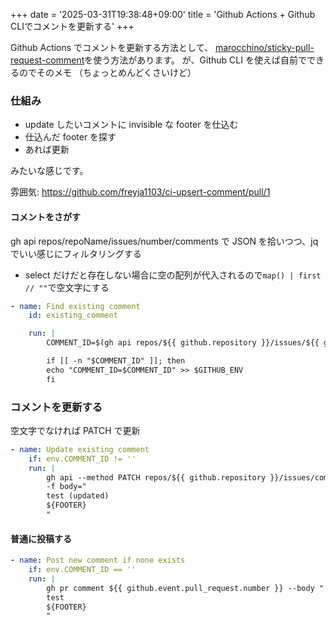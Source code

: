 +++
date = '2025-03-31T19:38:48+09:00'
title = 'Github Actions + Github CLIでコメントを更新する'
+++

Github Actions でコメントを更新する方法として、
[marocchino/sticky-pull-request-comment](https://github.com/marocchino/sticky-pull-request-comment)を使う方法があります。
が、Github CLI を使えば自前でできるのでそのメモ
（ちょっとめんどくさいけど）

### 仕組み

- update したいコメントに invisible な footer を仕込む
- 仕込んだ footer を探す
- あれば更新

みたいな感じです。

雰囲気: https://github.com/freyja1103/ci-upsert-comment/pull/1

#### コメントをさがす

gh api repos/repoName/issues/number/comments で JSON を拾いつつ、jq でいい感じにフィルタリングする

- select だけだと存在しない場合に空の配列が代入されるので`map() | first // ""`で空文字にする

```yaml
- name: Find existing comment
    id: existing_comment

    run: |
        COMMENT_ID=$(gh api repos/${{ github.repository }}/issues/${{ github.event.pull_request.number }}/comments | jq -r --arg footer "$FOOTER" 'map(select(.body | contains($footer)) | .id) | first // ""' | head -n1)

        if [[ -n "$COMMENT_ID" ]]; then
        echo "COMMENT_ID=$COMMENT_ID" >> $GITHUB_ENV
        fi
```

### コメントを更新する

空文字でなければ PATCH で更新

```yaml
- name: Update existing comment
    if: env.COMMENT_ID != ''
    run: |
        gh api --method PATCH repos/${{ github.repository }}/issues/comments/"$COMMENT_ID" \
        -f body="
        test (updated)
        ${FOOTER}
        "
```

#### 普通に投稿する

```yaml
- name: Post new comment if none exists
    if: env.COMMENT_ID == ''
    run: |
        gh pr comment ${{ github.event.pull_request.number }} --body "
        test
        ${FOOTER}
        "
```
